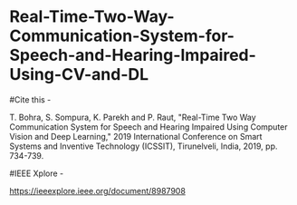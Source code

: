 # Real-Time-Two-Way-Communication-System-for-Speech-and-Hearing-Impaired-Using-CV-and-DL

#Cite this -

T. Bohra, S. Sompura, K. Parekh and P. Raut, "Real-Time Two Way Communication System for Speech and Hearing Impaired Using Computer Vision and Deep Learning," 2019 International Conference on Smart Systems and Inventive Technology (ICSSIT), Tirunelveli, India, 2019, pp. 734-739.


#IEEE Xplore - 

https://ieeexplore.ieee.org/document/8987908
